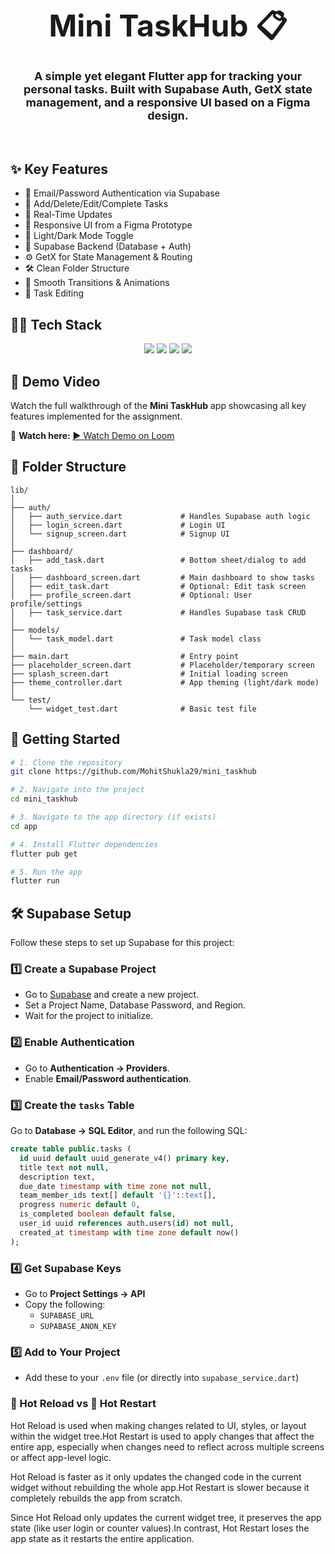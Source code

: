 <div align="center"> 
  <h1><font size="10">Mini TaskHub 📋</font></h1> 
  <h3><font size="4">A simple yet elegant Flutter app for tracking your personal tasks. Built with Supabase Auth, GetX state management, and a responsive UI based on a Figma design.</font></h3> 
  <br>
</div>

## ✨ Key Features

- 🔐 Email/Password Authentication via Supabase  
- 🧾 Add/Delete/Edit/Complete Tasks  
- 🔁 Real-Time Updates  
- 🎨 Responsive UI from a Figma Prototype  
- 🌙 Light/Dark Mode Toggle  
- 💾 Supabase Backend (Database + Auth)  
- ⚙️ GetX for State Management & Routing  
- 🛠️ Clean Folder Structure  
- 🎥 Smooth Transitions & Animations  
- 📝 Task Editing  

## 🧑‍💻 Tech Stack

<div align="center"> 
  <a href="https://flutter.dev/"><img src="https://img.shields.io/badge/Flutter-%2302569B.svg?style=for-the-badge&logo=flutter&logoColor=white"></a> 
  <a href="https://supabase.com/"><img src="https://img.shields.io/badge/Supabase-3ECF8E?style=for-the-badge&logo=supabase&logoColor=white"></a> 
  <a href="https://dart.dev/"><img src="https://img.shields.io/badge/Dart-0175C2.svg?style=for-the-badge&logo=dart&logoColor=white"></a> 
  <a href="https://getx.site/"><img src="https://img.shields.io/badge/GetX-7B1FA2?style=for-the-badge&logo=dart&logoColor=white"></a> 
</div>

## 🎥 Demo Video

Watch the full walkthrough of the **Mini TaskHub** app showcasing all key features implemented for the assignment.

🔗 **Watch here:** [▶️ Watch Demo on Loom](https://www.loom.com/share/YOUR_VIDEO_LINK_HERE)  

## 📁 Folder Structure

```
lib/
│
├── auth/
│   ├── auth_service.dart             # Handles Supabase auth logic
│   ├── login_screen.dart             # Login UI
│   └── signup_screen.dart            # Signup UI
│
├── dashboard/
│   ├── add_task.dart                 # Bottom sheet/dialog to add tasks
│   ├── dashboard_screen.dart         # Main dashboard to show tasks
│   ├── edit_task.dart                # Optional: Edit task screen
│   ├── profile_screen.dart           # Optional: User profile/settings
│   ├── task_service.dart             # Handles Supabase task CRUD
│
├── models/
│   └── task_model.dart               # Task model class
│
├── main.dart                         # Entry point
├── placeholder_screen.dart           # Placeholder/temporary screen
├── splash_screen.dart                # Initial loading screen
├── theme_controller.dart             # App theming (light/dark mode)
│
└── test/
    └── widget_test.dart              # Basic test file
```

## 🚀 Getting Started

```bash
# 1. Clone the repository
git clone https://github.com/MohitShukla29/mini_taskhub

# 2. Navigate into the project
cd mini_taskhub

# 3. Navigate to the app directory (if exists)
cd app

# 4. Install Flutter dependencies
flutter pub get

# 5. Run the app
flutter run
```

## 🛠️ Supabase Setup

Follow these steps to set up Supabase for this project:

### 1️⃣ Create a Supabase Project

- Go to [Supabase](https://supabase.com) and create a new project.  
- Set a Project Name, Database Password, and Region.  
- Wait for the project to initialize.

### 2️⃣ Enable Authentication

- Go to **Authentication → Providers**.  
- Enable **Email/Password authentication**.

### 3️⃣ Create the `tasks` Table

Go to **Database → SQL Editor**, and run the following SQL:

```sql
create table public.tasks (
  id uuid default uuid_generate_v4() primary key,
  title text not null,
  description text,
  due_date timestamp with time zone not null,
  team_member_ids text[] default '{}'::text[],
  progress numeric default 0,
  is_completed boolean default false,
  user_id uuid references auth.users(id) not null,
  created_at timestamp with time zone default now()
);
```

### 4️⃣ Get Supabase Keys

- Go to **Project Settings → API**
- Copy the following:
  - `SUPABASE_URL`
  - `SUPABASE_ANON_KEY`

### 5️⃣ Add to Your Project

- Add these to your `.env` file (or directly into `supabase_service.dart`)

### 🔄 Hot Reload vs 🔁 Hot Restart

Hot Reload is used when making changes related to UI, styles, or layout within the widget tree.Hot Restart is used to apply changes that affect the entire app, especially when changes need to reflect across multiple screens or affect app-level logic.

Hot Reload is faster as it only updates the changed code in the current widget without rebuilding the whole app.Hot Restart is slower because it completely rebuilds the app from scratch.

Since Hot Reload only updates the current widget tree, it preserves the app state (like user login or counter values).In contrast, Hot Restart loses the app state as it restarts the entire application.


